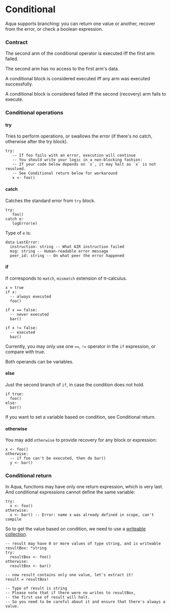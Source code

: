 # Conditional

Aqua supports branching: you can return one value or another, recover from the error, or check a boolean expression.

### Contract

The second arm of the conditional operator is executed iff the first arm failed.

The second arm has no access to the first arm's data.

A conditional block is considered executed iff any arm was executed successfully.

A conditional block is considered failed iff the second \(recovery\) arm fails to execute.

### Conditional operations

#### try

Tries to perform operations, or swallows the error \(if there's no catch, otherwise after the try block\).

```text
try:
   -- If foo fails with an error, execution will continue
   -- You should write your logic in a non-blocking fashion:
   -- If your code below depends on `x`, it may halt as `x` is not resolved.
   -- See Conditional return below for workaround
   x <- foo()
```

#### catch

Catches the standard error from `try` block.

```text
try:
   foo()
catch e:
   logError(e)
```

Type of `e` is:

```text
data LastError:
  instruction: string -- What AIR instruction failed
  msg: string -- Human-readable error message
  peer_id: string -- On what peer the error happened
```

#### if

If corresponds to `match`, `mismatch` extension of π-calculus.

```text
x = true
if x:
  -- always executed
  foo()
  
if x == false:
  -- never executed
  bar()
  
if x != false:
  -- executed
  baz()  
```

Currently, you may only use one `==`, `!=` operator in the `if` expression, or compare with true.

Both operands can be variables.

#### else

Just the second branch of `if`, in case the condition does not hold.

```text
if true:
  foo()
else:
  bar()  
```

If you want to set a variable based on condition, see Conditional return.

#### otherwise

You may add `otherwise` to provide recovery for any block or expression:

```text
x <- foo()
otherwise:
  -- if foo can't be executed, then do bar()
  y <- bar()
```

### Conditional return

In Aqua, functions may have only one return expression, which is very last. And conditional expressions cannot define the same variable:

```text
try:
  x <- foo()
otherwise:
  x <- bar() -- Error: name x was already defined in scope, can't compile  
```

So to get the value based on condition, we need to use a [writeable collection](../types.md#collection-types).

```text
-- result may have 0 or more values of type string, and is writeable
resultBox: *string
try:
  resultBox <- foo()
otherwise:
  resultBox <- bar()
  
-- now result contains only one value, let's extract it!
result = resultBox!

-- Type of result is string
-- Please note that if there were no writes to resultBox, 
-- the first use of result will halt.
-- So you need to be careful about it and ensure that there's always a value.
```

